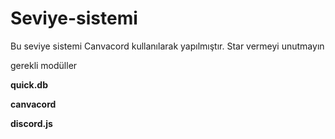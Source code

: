 # Seviye-sistemi


Bu seviye sistemi Canvacord kullanılarak yapılmıştır. Star vermeyi unutmayın

gerekli modüller

**quick.db**

**canvacord**

**discord.js**


